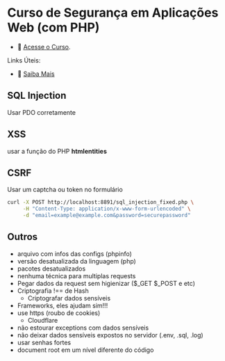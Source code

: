# Curso de Segurança em Aplicações Web (com PHP)
- :movie_camera: [Acesse o Curso](https://academy.especializati.com.br/curso/seguranca-aplicacoes-web-com-php).

Links Úteis:
- :tada: [Saiba Mais](https://linktr.ee/especializati)

## SQL Injection
Usar PDO corretamente

## XSS
usar a função do PHP **htmlentities**

## CSRF
Usar um captcha ou token no formulário
```sh
curl -X POST http://localhost:8891/sql_injection_fixed.php \
     -H "Content-Type: application/x-www-form-urlencoded" \
     -d "email=example@example.com&password=securepassword"
```

## Outros
 - arquivo com infos das configs (phpinfo)
 - versão desatualizada da linguagem (php)
 - pacotes desatualizados
 - nenhuma técnica para multiplas requests
 - Pegar dados da request sem higienizar ($_GET $_POST e etc)
 - Criptografia !== de Hash
    - Criptografar dados sensíveis
 - Frameworks, eles ajudam sim!!!
 - use https (roubo de cookies)
   - Cloudflare
 - não estourar exceptions com dados sensíveis
 - não deixar dados sensíveis expostos no servidor (.env, .sql, .log)
 - usar senhas fortes
 - document root em um nível diferente do código
